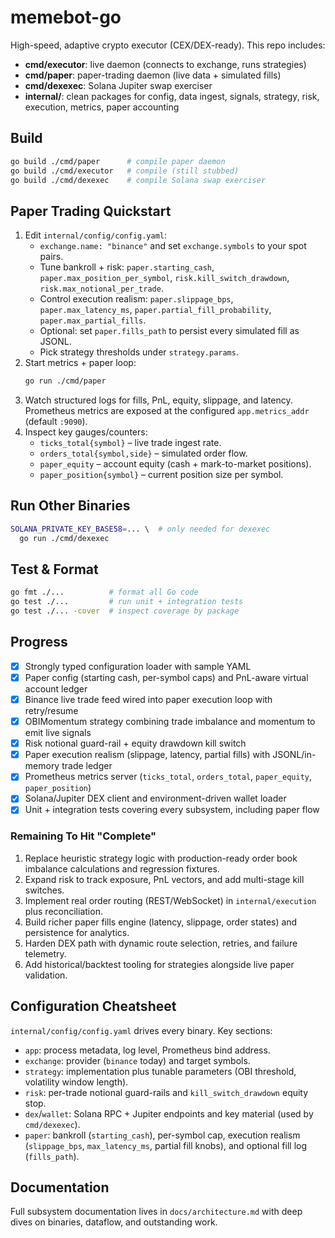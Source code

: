# memebot-go

High-speed, adaptive crypto executor (CEX/DEX-ready). This repo includes:
- **cmd/executor**: live daemon (connects to exchange, runs strategies)
- **cmd/paper**: paper-trading daemon (live data + simulated fills)
- **cmd/dexexec**: Solana Jupiter swap exerciser
- **internal/**: clean packages for config, data ingest, signals, strategy, risk, execution, metrics, paper accounting

## Build
```bash
go build ./cmd/paper      # compile paper daemon
go build ./cmd/executor   # compile (still stubbed)
go build ./cmd/dexexec    # compile Solana swap exerciser
```

## Paper Trading Quickstart
1. Edit `internal/config/config.yaml`:
   - `exchange.name: "binance"` and set `exchange.symbols` to your spot pairs.
   - Tune bankroll + risk: `paper.starting_cash`, `paper.max_position_per_symbol`, `risk.kill_switch_drawdown`, `risk.max_notional_per_trade`.
   - Control execution realism: `paper.slippage_bps`, `paper.max_latency_ms`, `paper.partial_fill_probability`, `paper.max_partial_fills`.
   - Optional: set `paper.fills_path` to persist every simulated fill as JSONL.
   - Pick strategy thresholds under `strategy.params`.
2. Start metrics + paper loop:
   ```bash
   go run ./cmd/paper
   ```
3. Watch structured logs for fills, PnL, equity, slippage, and latency. Prometheus metrics are exposed at the configured `app.metrics_addr` (default `:9090`).
4. Inspect key gauges/counters:
   - `ticks_total{symbol}` – live trade ingest rate.
   - `orders_total{symbol,side}` – simulated order flow.
   - `paper_equity` – account equity (cash + mark-to-market positions).
   - `paper_position{symbol}` – current position size per symbol.

## Run Other Binaries
```bash
SOLANA_PRIVATE_KEY_BASE58=... \  # only needed for dexexec
  go run ./cmd/dexexec
```

## Test & Format
```bash
go fmt ./...          # format all Go code
go test ./...         # run unit + integration tests
go test ./... -cover  # inspect coverage by package
```

## Progress
- [x] Strongly typed configuration loader with sample YAML
- [x] Paper config (starting cash, per-symbol caps) and PnL-aware virtual account ledger
- [x] Binance live trade feed wired into paper execution loop with retry/resume
- [x] OBIMomentum strategy combining trade imbalance and momentum to emit live signals
- [x] Risk notional guard-rail + equity drawdown kill switch
- [x] Paper execution realism (slippage, latency, partial fills) with JSONL/in-memory trade ledger
- [x] Prometheus metrics server (`ticks_total`, `orders_total`, `paper_equity`, `paper_position`)
- [x] Solana/Jupiter DEX client and environment-driven wallet loader
- [x] Unit + integration tests covering every subsystem, including paper flow

### Remaining To Hit "Complete"
1. Replace heuristic strategy logic with production-ready order book imbalance calculations and regression fixtures.
2. Expand risk to track exposure, PnL vectors, and add multi-stage kill switches.
3. Implement real order routing (REST/WebSocket) in `internal/execution` plus reconciliation.
4. Build richer paper fills engine (latency, slippage, order states) and persistence for analytics.
5. Harden DEX path with dynamic route selection, retries, and failure telemetry.
6. Add historical/backtest tooling for strategies alongside live paper validation.

## Configuration Cheatsheet
`internal/config/config.yaml` drives every binary. Key sections:
- `app`: process metadata, log level, Prometheus bind address.
- `exchange`: provider (`binance` today) and target symbols.
- `strategy`: implementation plus tunable parameters (OBI threshold, volatility window length).
- `risk`: per-trade notional guard-rails and `kill_switch_drawdown` equity stop.
- `dex`/`wallet`: Solana RPC + Jupiter endpoints and key material (used by `cmd/dexexec`).
- `paper`: bankroll (`starting_cash`), per-symbol cap, execution realism (`slippage_bps`, `max_latency_ms`, partial fill knobs), and optional fill log (`fills_path`).

## Documentation
Full subsystem documentation lives in `docs/architecture.md` with deep dives on binaries, dataflow, and outstanding work.
